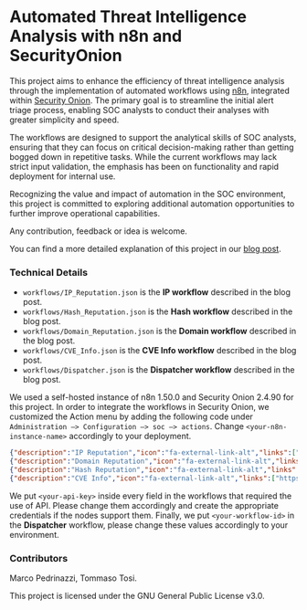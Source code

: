 # Automated Threat Intelligence Analysis with n8n and SecurityOnion

This project aims to enhance the efficiency of threat intelligence analysis through the implementation of automated workflows using [n8n](https://n8n.io/), integrated within [Security Onion](https://securityonionsolutions.com/). The primary goal is to streamline the initial alert triage process, enabling SOC analysts to conduct their analyses with greater simplicity and speed.  

The workflows are designed to support the analytical skills of SOC analysts, ensuring that they can focus on critical decision-making rather than getting bogged down in repetitive tasks. While the current workflows may lack strict input validation, the emphasis has been on functionality and rapid deployment for internal use.  

Recognizing the value and impact of automation in the SOC environment, this project is committed to exploring additional automation opportunities to further improve operational capabilities. 

Any contribution, feedback or idea is welcome.

You can find a more detailed explanation of this project in our [blog post](https://posts.inthecyber.com/automated-threat-intelligence-analysis-with-n8n-and-security-onion-1f4e7b41327e).

### Technical Details

* `workflows/IP_Reputation.json` is the **IP workflow** described in the blog post.
* `workflows/Hash_Reputation.json` is the **Hash workflow** described in the blog post.
* `workflows/Domain_Reputation.json` is the **Domain workflow** described in the blog post.
* `workflows/CVE_Info.json` is the **CVE Info workflow** described in the blog post.
* `workflows/Dispatcher.json` is the **Dispatcher workflow** described in the blog post.

We used a self-hosted instance of n8n 1.50.0 and Security Onion 2.4.90 for this project. In order to integrate the workflows in Security Onion, we customized the Action menu by adding the following code under `Administration –> Configuration –> soc –> actions`. Change `<your-n8n-instance-name>` accordingly to your deployment.

```json
{"description":"IP Reputation","icon":"fa-external-link-alt","links":["https://<your-n8n-instance-name>/webhook/reputation?ip={value}"],"name":"IP Reputation","target":"_blank"}
{"description":"Domain Reputation","icon":"fa-external-link-alt","links":["https://<your-n8n-instance-name>/webhook/reputation?domain={value}"],"name":"Domain Reputation","target":"_blank"}
{"description":"Hash Reputation","icon":"fa-external-link-alt","links":["https://<your-n8n-instance-name>/webhook/reputation?hash={value}"],"name":"Hash Reputation","target":"_blank"}
{"description":"CVE Info","icon":"fa-external-link-alt","links":["https://<your-n8n-instance-name>/webhook/reputation?cve={value}"],"name":"CVE Info","target":"_blank"}
```

We put `<your-api-key>` inside every field in the workflows that required the use of API. Please change them accordingly and create the appropriate credentials if the nodes support them. Finally, we put `<your-workflow-id>` in the **Dispatcher** workflow, please change these values accordingly to your environment. 

### Contributors

Marco Pedrinazzi, Tommaso Tosi.

This project is licensed under the GNU General Public License v3.0.
